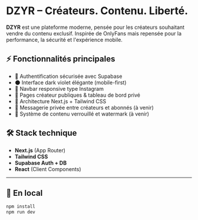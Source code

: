 # DZYR – Créateurs. Contenu. Liberté.

**DZYR** est une plateforme moderne, pensée pour les créateurs souhaitant vendre du contenu exclusif. Inspirée de OnlyFans mais repensée pour la performance, la sécurité et l'expérience mobile.

## ⚡ Fonctionnalités principales

- 🔐 Authentification sécurisée avec Supabase
- 🌑 Interface dark violet élégante (mobile-first)
- 📱 Navbar responsive type Instagram
- 📸 Pages créateur publiques & tableau de bord privé
- 🧠 Architecture Next.js + Tailwind CSS
- 💬 Messagerie privée entre créateurs et abonnés (à venir)
- 💾 Système de contenu verrouillé et watermark (à venir)

## 🛠️ Stack technique

- **Next.js** (App Router)
- **Tailwind CSS**
- **Supabase Auth + DB**
- **React** (Client Components)

---

## 🚀 En local

```bash
npm install
npm run dev
